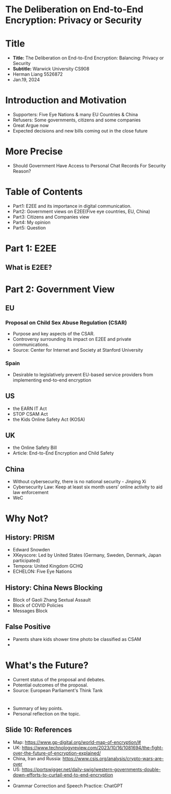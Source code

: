 # The Deliberation on End-to-End Encryption: Privacy or Security

# Title
- **Title:** The Deliberation on End-to-End Encryption: Balancing: Privacy or Security
- **Subtitle:** Warwick University CS908
- Herman Liang 5526872
- Jan.19, 2024

# Introduction and Motivation
- Supporters: Five Eye Nations & many EU Countries & China
- Refusers: Some governments, citizens and some companies
- Great Argue now
- Expected decisions and new bills coming out in the close future
# More Precise
- Should Government Have Access to Personal Chat Records For Security Reason? 
# Table of Contents
- Part1: E2EE and its importance in digital communication.
- Part2: Government views on E2EE(Five eye countries, EU, China)
- Part3: Citizens and Companies view
- Part4: My opinion
- Part5: Question
# Part 1: E2EE
## What is E2EE? 

# Part 2: Government View

## EU
### Proposal on Child Sex Abuse Regulation (CSAR)
- Purpose and key aspects of the CSAR.
- Controversy surrounding its impact on E2EE and private communications.
- Source: Center for Internet and Society at Stanford University
### Spain
- Desirable to legislatively prevent EU-based service providers from implementing end-to-end encryption
## US
- the EARN IT Act
- STOP CSAM Act
- the Kids Online Safety Act (KOSA)
## UK
- the Online Safety Bill
- Article: End-to-End Encryption and Child Safety
## China
- Without cybersecurity, there is no national security - Jinping Xi
- Cybersecurity Law: Keep at least six month users' online activity to aid law enforcement
- WeC
# Why Not? 
## History: PRISM
- Edward Snowden
- XKeyscore: Led by United States (Germany, Sweden, Denmark, Japan participated)
- Tempora: United Kingdom GCHQ
- ECHELON: Five Eye Nations
## History: China News Blocking
- Block of Gaoli Zhang Sextual Assault
- Block of COVID Policies
- Messages Block
## False Positive
- Parents share kids shower time photo be classified as CSAM
- 
# What's the Future? 
- Current status of the proposal and debates.
- Potential outcomes of the proposal.
- Source: European Parliament's Think Tank

# 
- Summary of key points.
- Personal reflection on the topic.

## Slide 10: References
- Map: https://www.gp-digital.org/world-map-of-encryption/#
- UK: https://www.technologyreview.com/2023/10/16/1081694/the-fight-over-the-future-of-encryption-explained/
- China, Iran and Russia: https://www.csis.org/analysis/crypto-wars-are-over
- US: https://portswigger.net/daily-swig/western-governments-double-down-efforts-to-curtail-end-to-end-encryption
- 
- Grammar Correction and Speech Practice: ChatGPT

